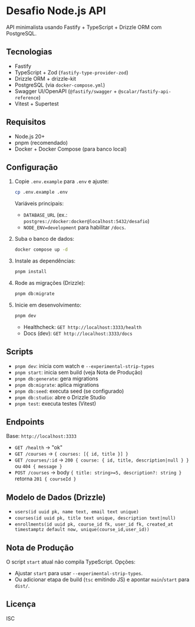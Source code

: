 # Desafio Node.js API

API minimalista usando Fastify + TypeScript + Drizzle ORM com PostgreSQL.

## Tecnologias

- Fastify
- TypeScript + Zod (`fastify-type-provider-zod`)
- Drizzle ORM + drizzle-kit
- PostgreSQL (via `docker-compose.yml`)
- Swagger UI/OpenAPI (`@fastify/swagger` + `@scalar/fastify-api-reference`)
- Vitest + Supertest

## Requisitos

- Node.js 20+
- pnpm (recomendado)
- Docker + Docker Compose (para banco local)

## Configuração

1. Copie `.env.example` para `.env` e ajuste:
   ```bash
   cp .env.example .env
   ```
   Variáveis principais:
   - `DATABASE_URL` (ex.: `postgres://docker:docker@localhost:5432/desafio`)
   - `NODE_ENV=development` para habilitar `/docs`.

2. Suba o banco de dados:
   ```bash
   docker compose up -d
   ```

3. Instale as dependências:
   ```bash
   pnpm install
   ```

4. Rode as migrações (Drizzle):
   ```bash
   pnpm db:migrate
   ```

5. Inicie em desenvolvimento:
   ```bash
   pnpm dev
   ```
   - Healthcheck: `GET http://localhost:3333/health`
   - Docs (dev): `GET http://localhost:3333/docs`

## Scripts

- `pnpm dev`: inicia com watch e `--experimental-strip-types`
- `pnpm start`: inicia sem build (veja Nota de Produção)
- `pnpm db:generate`: gera migrations
- `pnpm db:migrate`: aplica migrations
- `pnpm db:seed`: executa seed (se configurado)
- `pnpm db:studio`: abre o Drizzle Studio
- `pnpm test`: executa testes (Vitest)

## Endpoints

Base: `http://localhost:3333`

- `GET /health` → "ok"
- `GET /courses` → `{ courses: [{ id, title }] }`
- `GET /courses/:id` → `200 { course: { id, title, description|null } }` ou `404 { message }`
- `POST /courses` → body `{ title: string>=5, description?: string }` retorna `201 { courseId }`

## Modelo de Dados (Drizzle)

- `users(id uuid pk, name text, email text unique)`
- `courses(id uuid pk, title text unique, description text|null)`
- `enrollments(id uuid pk, course_id fk, user_id fk, created_at timestamptz default now, unique(course_id,user_id))`

## Nota de Produção

O script `start` atual não compila TypeScript. Opções:

- Ajustar `start` para usar `--experimental-strip-types`.
- Ou adicionar etapa de build (`tsc` emitindo JS) e apontar `main`/`start` para `dist/`.

## Licença

ISC
